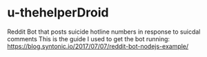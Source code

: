 # u-thehelperDroid
Reddit Bot that posts suicide hotline numbers in response to suicdal comments 
This is the guide I used to get the bot running: https://blog.syntonic.io/2017/07/07/reddit-bot-nodejs-example/

